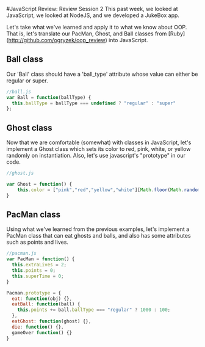 #JavaScript Review: Review Session 2
This past week, we looked at JavaScript, we looked at NodeJS, and we
developed a JukeBox app.

Let's take what we've learned and apply it to what we know about OOP. That
is, let's translate our PacMan, Ghost, and Ball classes from [Ruby]
(http://github.com/ogryzek/oop_review) into JavaScript.

## Ball class
Our 'Ball' class should have a 'ball_type' attribute whose value can either
be regular or super.

```javascript
//ball.js
var Ball = function(ballType) {
  this.ballType = ballType === undefined ? "regular" : "super"
};

```
## Ghost class
Now that we are comfortable (somewhat) with classes in JavaScript, let's
implement a Ghost class which sets its color to red, pink, white, or yellow
randomly on instantiation. Also, let's use javascript's "prototype" in
our code.

```javascript
//ghost.js

var Ghost = function() {
    this.color = ["pink","red","yellow","white"][Math.floor(Math.random() * 4)]
}
```
## PacMan class
Using what we've learned from the previous examples, let's implement a PacMan
class that can eat ghosts and balls, and also has some attributes such as points
and lives.

```javascript
//pacman.js
var PacMan = function() {
  this.extraLives = 2;
  this.points = 0;
  this.superTime = 0;
}

Pacman.prototype = {
  eat: function(obj) {},
  eatBall: function(ball) {
    this.points += ball.ballType === "regular" ? 1000 : 100;
  },
  eatGhost: function(ghost) {},
  die: function() {},
  gameOver function() {}
}
```
